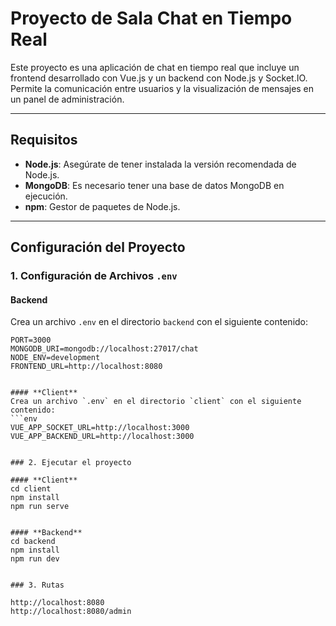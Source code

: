 # Proyecto de Sala Chat en Tiempo Real

Este proyecto es una aplicación de chat en tiempo real que incluye un frontend desarrollado con Vue.js y un backend con Node.js y Socket.IO. Permite la comunicación entre usuarios y la visualización de mensajes en un panel de administración.

---

## Requisitos

- **Node.js**: Asegúrate de tener instalada la versión recomendada de Node.js.
- **MongoDB**: Es necesario tener una base de datos MongoDB en ejecución.
- **npm**: Gestor de paquetes de Node.js.

---

## Configuración del Proyecto

### 1. Configuración de Archivos `.env`

#### **Backend**
Crea un archivo `.env` en el directorio `backend` con el siguiente contenido:
```env
PORT=3000
MONGODB_URI=mongodb://localhost:27017/chat
NODE_ENV=development
FRONTEND_URL=http://localhost:8080


#### **Client**
Crea un archivo `.env` en el directorio `client` con el siguiente contenido:
```env
VUE_APP_SOCKET_URL=http://localhost:3000
VUE_APP_BACKEND_URL=http://localhost:3000


### 2. Ejecutar el proyecto

#### **Client**
cd client
npm install
npm run serve


#### **Backend**
cd backend
npm install
npm run dev


### 3. Rutas

http://localhost:8080
http://localhost:8080/admin